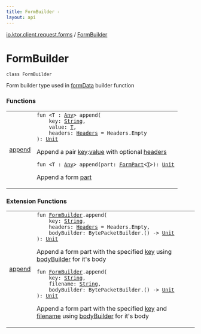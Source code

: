```yaml
---
title: FormBuilder - 
layout: api
---
```


<div class='api-docs-breadcrumbs'><a href="../index.html">io.ktor.client.request.forms</a> / <a href="./index.html">FormBuilder</a></div>

# FormBuilder

<div class="signature"><code><span class="keyword">class </span><span class="identifier">FormBuilder</span></code></div>

Form builder type used in <a href="../form-data.html">formData</a> builder function

### Functions

<table class="api-docs-table">
<tbody>
<tr>
<td markdown="1">

<a href="append.html">append</a>


</td>
<td markdown="1">
<div class="signature"><code><span class="keyword">fun </span><span class="symbol">&lt;</span><span class="identifier">T</span>&nbsp;<span class="symbol">:</span>&nbsp;<a href="https://kotlinlang.org/api/latest/jvm/stdlib/kotlin/-any/index.html"><span class="identifier">Any</span></a><span class="symbol">&gt;</span> <span class="identifier">append</span><span class="symbol">(</span><br/>&nbsp;&nbsp;&nbsp;&nbsp;<span class="parameterName" id="io.ktor.client.request.forms.FormBuilder$append(kotlin.String, io.ktor.client.request.forms.FormBuilder.append.T, io.ktor.http.Headers)/key">key</span><span class="symbol">:</span>&nbsp;<a href="https://kotlinlang.org/api/latest/jvm/stdlib/kotlin/-string/index.html"><span class="identifier">String</span></a><span class="symbol">, </span><br/>&nbsp;&nbsp;&nbsp;&nbsp;<span class="parameterName" id="io.ktor.client.request.forms.FormBuilder$append(kotlin.String, io.ktor.client.request.forms.FormBuilder.append.T, io.ktor.http.Headers)/value">value</span><span class="symbol">:</span>&nbsp;<a href="append.html#T"><span class="identifier">T</span></a><span class="symbol">, </span><br/>&nbsp;&nbsp;&nbsp;&nbsp;<span class="parameterName" id="io.ktor.client.request.forms.FormBuilder$append(kotlin.String, io.ktor.client.request.forms.FormBuilder.append.T, io.ktor.http.Headers)/headers">headers</span><span class="symbol">:</span>&nbsp;<a href="../../io.ktor.http/-headers/index.html"><span class="identifier">Headers</span></a>&nbsp;<span class="symbol">=</span>&nbsp;Headers.Empty<br/><span class="symbol">)</span><span class="symbol">: </span><a href="https://kotlinlang.org/api/latest/jvm/stdlib/kotlin/-unit/index.html"><span class="identifier">Unit</span></a></code></div>

Append a pair <a href="append.html#io.ktor.client.request.forms.FormBuilder$append(kotlin.String, io.ktor.client.request.forms.FormBuilder.append.T, io.ktor.http.Headers)/key">key</a>:<a href="append.html#io.ktor.client.request.forms.FormBuilder$append(kotlin.String, io.ktor.client.request.forms.FormBuilder.append.T, io.ktor.http.Headers)/value">value</a> with optional <a href="append.html#io.ktor.client.request.forms.FormBuilder$append(kotlin.String, io.ktor.client.request.forms.FormBuilder.append.T, io.ktor.http.Headers)/headers">headers</a>

<div class="signature"><code><span class="keyword">fun </span><span class="symbol">&lt;</span><span class="identifier">T</span>&nbsp;<span class="symbol">:</span>&nbsp;<a href="https://kotlinlang.org/api/latest/jvm/stdlib/kotlin/-any/index.html"><span class="identifier">Any</span></a><span class="symbol">&gt;</span> <span class="identifier">append</span><span class="symbol">(</span><span class="parameterName" id="io.ktor.client.request.forms.FormBuilder$append(io.ktor.client.request.forms.FormPart((io.ktor.client.request.forms.FormBuilder.append.T)))/part">part</span><span class="symbol">:</span>&nbsp;<a href="../-form-part/index.html"><span class="identifier">FormPart</span></a><span class="symbol">&lt;</span><a href="append.html#T"><span class="identifier">T</span></a><span class="symbol">&gt;</span><span class="symbol">)</span><span class="symbol">: </span><a href="https://kotlinlang.org/api/latest/jvm/stdlib/kotlin/-unit/index.html"><span class="identifier">Unit</span></a></code></div>

Append a form <a href="append.html#io.ktor.client.request.forms.FormBuilder$append(io.ktor.client.request.forms.FormPart((io.ktor.client.request.forms.FormBuilder.append.T)))/part">part</a>


</td>
</tr>
</tbody>
</table>

### Extension Functions

<table class="api-docs-table">
<tbody>
<tr>
<td markdown="1">

<a href="../append.html">append</a>


</td>
<td markdown="1">
<div class="signature"><code><span class="keyword">fun </span><a href="./index.md"><span class="identifier">FormBuilder</span></a><span class="symbol">.</span><span class="identifier">append</span><span class="symbol">(</span><br/>&nbsp;&nbsp;&nbsp;&nbsp;<span class="parameterName" id="io.ktor.client.request.forms$append(io.ktor.client.request.forms.FormBuilder, kotlin.String, io.ktor.http.Headers, kotlin.Function1((kotlinx.io.core.BytePacketBuilder, kotlin.Unit)))/key">key</span><span class="symbol">:</span>&nbsp;<a href="https://kotlinlang.org/api/latest/jvm/stdlib/kotlin/-string/index.html"><span class="identifier">String</span></a><span class="symbol">, </span><br/>&nbsp;&nbsp;&nbsp;&nbsp;<span class="parameterName" id="io.ktor.client.request.forms$append(io.ktor.client.request.forms.FormBuilder, kotlin.String, io.ktor.http.Headers, kotlin.Function1((kotlinx.io.core.BytePacketBuilder, kotlin.Unit)))/headers">headers</span><span class="symbol">:</span>&nbsp;<a href="../../io.ktor.http/-headers/index.html"><span class="identifier">Headers</span></a>&nbsp;<span class="symbol">=</span>&nbsp;Headers.Empty<span class="symbol">, </span><br/>&nbsp;&nbsp;&nbsp;&nbsp;<span class="parameterName" id="io.ktor.client.request.forms$append(io.ktor.client.request.forms.FormBuilder, kotlin.String, io.ktor.http.Headers, kotlin.Function1((kotlinx.io.core.BytePacketBuilder, kotlin.Unit)))/bodyBuilder">bodyBuilder</span><span class="symbol">:</span>&nbsp;<span class="identifier">BytePacketBuilder</span><span class="symbol">.</span><span class="symbol">(</span><span class="symbol">)</span>&nbsp;<span class="symbol">-&gt;</span>&nbsp;<a href="https://kotlinlang.org/api/latest/jvm/stdlib/kotlin/-unit/index.html"><span class="identifier">Unit</span></a><br/><span class="symbol">)</span><span class="symbol">: </span><a href="https://kotlinlang.org/api/latest/jvm/stdlib/kotlin/-unit/index.html"><span class="identifier">Unit</span></a></code></div>

Append a form part with the specified <a href="../append.html#io.ktor.client.request.forms$append(io.ktor.client.request.forms.FormBuilder, kotlin.String, io.ktor.http.Headers, kotlin.Function1((kotlinx.io.core.BytePacketBuilder, kotlin.Unit)))/key">key</a> using <a href="../append.html#io.ktor.client.request.forms$append(io.ktor.client.request.forms.FormBuilder, kotlin.String, io.ktor.http.Headers, kotlin.Function1((kotlinx.io.core.BytePacketBuilder, kotlin.Unit)))/bodyBuilder">bodyBuilder</a> for it's body

<div class="signature"><code><span class="keyword">fun </span><a href="./index.md"><span class="identifier">FormBuilder</span></a><span class="symbol">.</span><span class="identifier">append</span><span class="symbol">(</span><br/>&nbsp;&nbsp;&nbsp;&nbsp;<span class="parameterName" id="io.ktor.client.request.forms$append(io.ktor.client.request.forms.FormBuilder, kotlin.String, kotlin.String, kotlin.Function1((kotlinx.io.core.BytePacketBuilder, kotlin.Unit)))/key">key</span><span class="symbol">:</span>&nbsp;<a href="https://kotlinlang.org/api/latest/jvm/stdlib/kotlin/-string/index.html"><span class="identifier">String</span></a><span class="symbol">, </span><br/>&nbsp;&nbsp;&nbsp;&nbsp;<span class="parameterName" id="io.ktor.client.request.forms$append(io.ktor.client.request.forms.FormBuilder, kotlin.String, kotlin.String, kotlin.Function1((kotlinx.io.core.BytePacketBuilder, kotlin.Unit)))/filename">filename</span><span class="symbol">:</span>&nbsp;<a href="https://kotlinlang.org/api/latest/jvm/stdlib/kotlin/-string/index.html"><span class="identifier">String</span></a><span class="symbol">, </span><br/>&nbsp;&nbsp;&nbsp;&nbsp;<span class="parameterName" id="io.ktor.client.request.forms$append(io.ktor.client.request.forms.FormBuilder, kotlin.String, kotlin.String, kotlin.Function1((kotlinx.io.core.BytePacketBuilder, kotlin.Unit)))/bodyBuilder">bodyBuilder</span><span class="symbol">:</span>&nbsp;<span class="identifier">BytePacketBuilder</span><span class="symbol">.</span><span class="symbol">(</span><span class="symbol">)</span>&nbsp;<span class="symbol">-&gt;</span>&nbsp;<a href="https://kotlinlang.org/api/latest/jvm/stdlib/kotlin/-unit/index.html"><span class="identifier">Unit</span></a><br/><span class="symbol">)</span><span class="symbol">: </span><a href="https://kotlinlang.org/api/latest/jvm/stdlib/kotlin/-unit/index.html"><span class="identifier">Unit</span></a></code></div>

Append a form part with the specified <a href="../append.html#io.ktor.client.request.forms$append(io.ktor.client.request.forms.FormBuilder, kotlin.String, kotlin.String, kotlin.Function1((kotlinx.io.core.BytePacketBuilder, kotlin.Unit)))/key">key</a> and <a href="../append.html#io.ktor.client.request.forms$append(io.ktor.client.request.forms.FormBuilder, kotlin.String, kotlin.String, kotlin.Function1((kotlinx.io.core.BytePacketBuilder, kotlin.Unit)))/filename">filename</a> using <a href="../append.html#io.ktor.client.request.forms$append(io.ktor.client.request.forms.FormBuilder, kotlin.String, kotlin.String, kotlin.Function1((kotlinx.io.core.BytePacketBuilder, kotlin.Unit)))/bodyBuilder">bodyBuilder</a> for it's body


</td>
</tr>
</tbody>
</table>
